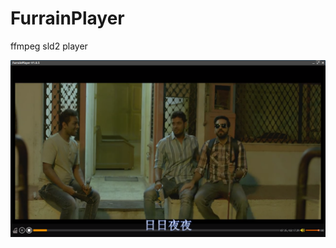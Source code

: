 # FurrainPlayer
ffmpeg sld2 player

![demo.jpg](https://github.com/suncaiyu/FurrainPlayer/blob/main/resources/%E6%97%A0%E6%A0%87%E9%A2%98.png)
